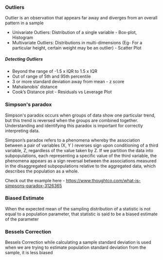 ### Outliers
Outlier is an observation that appears far away and diverges from an overall pattern in a sample
* Univariate Outliers: Distribution of a single variable - Box-plot, Histogram
* Multivariate Outliers: Distributions in multi-dimensions (Eg- For a particular height, certain weight may be an outlier) - Scatter Plot
##### Detecting Outliers
* Beyond the range of -1.5 x IQR to 1.5 x IQR
* Out of range of 5th and 95th percentile
* 3 or more standard deviation away from mean - z score
* Mahalanobis’ distance
* Cook’s Distance plot - Residuals vs Leverage Plot


### Simpson's paradox
Simpson's paradox occurs when groups of data show one particular trend, but this trend is reversed when the groups are combined together. Understanding and identifying this paradox is important for correctly interpreting data.

Simpson’s paradox refers to a phenomena whereby the association between a pair of variables (X, Y ) reverses sign upon conditioning of a third variable, Z, regardless of the value taken by Z. If we partition the data into subpopulations, each representing a specific value of the third variable, the phenomena appears as a sign reversal between the associations measured in the disaggregated subpopulations relative to the aggregated data, which describes the population as a whole.

Check out the example here - https://www.thoughtco.com/what-is-simpsons-paradox-3126365

### Biased Estimate
When the expected mean of the sampling distribution of a statistic is not equal to a population parameter, that statistic is said to be a biased estimate of the parameter

### Bessels Correction
Bessels Correction while calculating a sample standard deviation is used when we are trying to estimate population standard deviation from the sample, it is less biased

